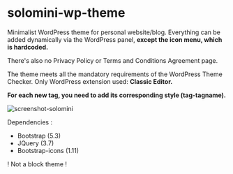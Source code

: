 # solomini-wp-theme
Minimalist WordPress theme for personal website/blog.
Everything can be added dynamically via the WordPress panel, **except the icon menu, which is hardcoded.**

There's also no Privacy Policy or Terms and Conditions Agreement page.

The theme meets all the mandatory requirements of the WordPress Theme Checker.
Only WordPress extension used: **Classic Editor.**

**For each new tag, you need to add its corresponding style (tag-tagname).**

![screenshot-solomini](https://github.com/Bforis/solomini-wp-theme/assets/34284864/dad439a3-2168-4ff1-aa72-e22be5b24e96)

Dependencies : 
- Bootstrap (5.3)
- JQuery (3.7)
- Bootstrap-icons (1.11)

! Not a block theme !
